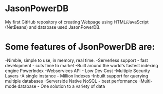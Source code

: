 # JasonPowerDB
My first GitHub repository of creating Webpage using HTML/JavaScript (NetBeans) and database used JasonPowerDB.

# Some features of JsonPowerDB are:

-Nimble, simple to use, in memory, real time.
-Serverless support - fast development - cuts time to market
-Built around the world's fastest indexing engine PowerIndex
-Webservices API - Low Dev Cost
-Multiple Security Layers
-A single instance - Million Indexes
-Inbuilt support for querying multiple databases
-Serverside Native NoSQL - best performance
-Multi-mode database - One solution to a variety of data
